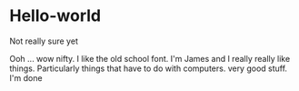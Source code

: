 # Hello-world
Not really sure yet

Ooh ... wow nifty. I like the old school font. I'm James and I really really like things. Particularly things that have to do with computers. very good stuff. I'm done 
